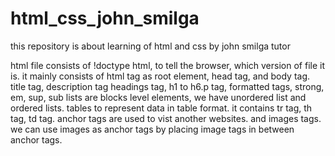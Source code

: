 # html_css_john_smilga

this repository is about learning of html and css by john smilga tutor

html file consists of !doctype html, to tell the browser, which version of file it is.
it mainly consists of html tag as root element, head tag, and body tag. title tag, description tag
headings tag, h1 to h6.p tag, formatted tags, strong, em, sup, sub
lists are blocks level elements,
we have unordered list and ordered lists.
tables to represent data in table format. it contains tr tag, th tag, td tag.
anchor tags are used to vist another websites. and images tags. we can use images as anchor tags by placing image tags in between anchor tags.
